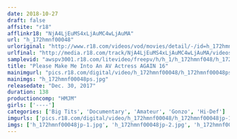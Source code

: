```yaml
---
date: 2018-10-27
draft: false
affsite: "r18"
afflinkr18: "NjA4LjEuMS4xLjAuMC4wLjAuMA"
url: "h_172hmnf00048"
urloriginal: "http://www.r18.com/videos/vod/movies/detail/-/id=h_172hmnf00048"
urlfinal: "http://media.r18.com/track/NjA4LjEuMS4xLjAuMC4wLjAuMA/videos/vod/movies/detail/-/id=h_172hmnf00048"
samplevid: "awspv3001.r18.com/litevideo/freepv/h/h_1/h_172hmnf048/h_172hmnf048_dmb_s.mp4"
title: "Please Make Me Into An AV Actress AGAIN 16"
mainimgurl: "pics.r18.com/digital/video/h_172hmnf00048/h_172hmnf00048ps.jpg"
mainimgs: "h_172hmnf00048ps.jpg"
releasedate: "Dec. 30, 2017"
duration: 138
productioncomp: "HMJM"
girls: ['----']
categories: ['Big Tits', 'Documentary', 'Amateur', 'Gonzo', 'Hi-Def']
imgurls: ['pics.r18.com/digital/video/h_172hmnf00048/h_172hmnf00048jp-1.jpg', 'pics.r18.com/digital/video/h_172hmnf00048/h_172hmnf00048jp-2.jpg', 'pics.r18.com/digital/video/h_172hmnf00048/h_172hmnf00048jp-3.jpg', 'pics.r18.com/digital/video/h_172hmnf00048/h_172hmnf00048jp-4.jpg', 'pics.r18.com/digital/video/h_172hmnf00048/h_172hmnf00048jp-5.jpg', 'pics.r18.com/digital/video/h_172hmnf00048/h_172hmnf00048jp-6.jpg', 'pics.r18.com/digital/video/h_172hmnf00048/h_172hmnf00048jp-7.jpg', 'pics.r18.com/digital/video/h_172hmnf00048/h_172hmnf00048jp-8.jpg', 'pics.r18.com/digital/video/h_172hmnf00048/h_172hmnf00048jp-9.jpg', 'pics.r18.com/digital/video/h_172hmnf00048/h_172hmnf00048jp-10.jpg', 'pics.r18.com/digital/video/h_172hmnf00048/h_172hmnf00048jp-11.jpg', 'pics.r18.com/digital/video/h_172hmnf00048/h_172hmnf00048jp-12.jpg', 'pics.r18.com/digital/video/h_172hmnf00048/h_172hmnf00048jp-13.jpg', 'pics.r18.com/digital/video/h_172hmnf00048/h_172hmnf00048jp-14.jpg', 'pics.r18.com/digital/video/h_172hmnf00048/h_172hmnf00048jp-15.jpg', 'pics.r18.com/digital/video/h_172hmnf00048/h_172hmnf00048jp-16.jpg', 'pics.r18.com/digital/video/h_172hmnf00048/h_172hmnf00048jp-17.jpg', 'pics.r18.com/digital/video/h_172hmnf00048/h_172hmnf00048jp-18.jpg', 'pics.r18.com/digital/video/h_172hmnf00048/h_172hmnf00048jp-19.jpg', 'pics.r18.com/digital/video/h_172hmnf00048/h_172hmnf00048jp-20.jpg']
imgs: ['h_172hmnf00048jp-1.jpg', 'h_172hmnf00048jp-2.jpg', 'h_172hmnf00048jp-3.jpg', 'h_172hmnf00048jp-4.jpg', 'h_172hmnf00048jp-5.jpg', 'h_172hmnf00048jp-6.jpg', 'h_172hmnf00048jp-7.jpg', 'h_172hmnf00048jp-8.jpg', 'h_172hmnf00048jp-9.jpg', 'h_172hmnf00048jp-10.jpg', 'h_172hmnf00048jp-11.jpg', 'h_172hmnf00048jp-12.jpg', 'h_172hmnf00048jp-13.jpg', 'h_172hmnf00048jp-14.jpg', 'h_172hmnf00048jp-15.jpg', 'h_172hmnf00048jp-16.jpg', 'h_172hmnf00048jp-17.jpg', 'h_172hmnf00048jp-18.jpg', 'h_172hmnf00048jp-19.jpg', 'h_172hmnf00048jp-20.jpg']
---
```

